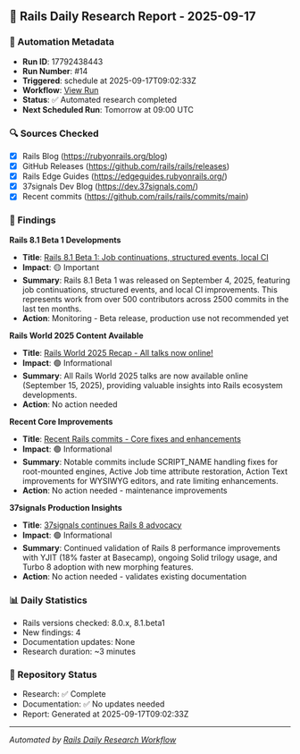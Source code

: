 ## 📅 Rails Daily Research Report - 2025-09-17

### 🤖 Automation Metadata
- **Run ID**: 17792438443
- **Run Number**: #14
- **Triggered**: schedule at 2025-09-17T09:02:33Z
- **Workflow**: [View Run](https://github.com/jeremedia/rails-8-claude-guide/actions/runs/17792438443)
- **Status**: ✅ Automated research completed
- **Next Scheduled Run**: Tomorrow at 09:00 UTC

### 🔍 Sources Checked
- [x] Rails Blog (https://rubyonrails.org/blog)
- [x] GitHub Releases (https://github.com/rails/rails/releases)
- [x] Rails Edge Guides (https://edgeguides.rubyonrails.org/)
- [x] 37signals Dev Blog (https://dev.37signals.com/)
- [x] Recent commits (https://github.com/rails/rails/commits/main)

### 📰 Findings

**Rails 8.1 Beta 1 Developments**
- **Title**: [Rails 8.1 Beta 1: Job continuations, structured events, local CI](https://rubyonrails.org/blog)
- **Impact**: 🟡 Important
- **Summary**: Rails 8.1 Beta 1 was released on September 4, 2025, featuring job continuations, structured events, and local CI improvements. This represents work from over 500 contributors across 2500 commits in the last ten months.
- **Action**: Monitoring - Beta release, production use not recommended yet

**Rails World 2025 Content Available**
- **Title**: [Rails World 2025 Recap - All talks now online!](https://rubyonrails.org/blog)
- **Impact**: 🟢 Informational
- **Summary**: All Rails World 2025 talks are now available online (September 15, 2025), providing valuable insights into Rails ecosystem developments.
- **Action**: No action needed

**Recent Core Improvements**
- **Title**: [Recent Rails commits - Core fixes and enhancements](https://github.com/rails/rails/commits/main)
- **Impact**: 🟢 Informational
- **Summary**: Notable commits include SCRIPT_NAME handling fixes for root-mounted engines, Active Job time attribute restoration, Action Text improvements for WYSIWYG editors, and rate limiting enhancements.
- **Action**: No action needed - maintenance improvements

**37signals Production Insights**
- **Title**: [37signals continues Rails 8 advocacy](https://dev.37signals.com/)
- **Impact**: 🟢 Informational
- **Summary**: Continued validation of Rails 8 performance improvements with YJIT (18% faster at Basecamp), ongoing Solid trilogy usage, and Turbo 8 adoption with new morphing features.
- **Action**: No action needed - validates existing documentation

### 📊 Daily Statistics
- Rails versions checked: 8.0.x, 8.1.beta1
- New findings: 4
- Documentation updates: None
- Research duration: ~3 minutes

### 🔄 Repository Status
- Research: ✅ Complete
- Documentation: ✅ No updates needed
- Report: Generated at 2025-09-17T09:02:33Z

---
*Automated by [Rails Daily Research Workflow](https://github.com/jeremedia/rails-8-claude-guide/blob/main/.github/workflows/rails-daily-research.yml)*